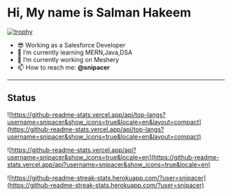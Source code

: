 # Hi, My name is Salman Hakeem

[![trophy](https://github-profile-trophy.vercel.app/?username=snipacer)](https://github.com/ryo-ma/github-profile-trophy)

- :sunglasses: Working as a Salesforce Developer
- :seedling: I’m currently learning MERN,Java,DSA
- 🔭 I’m currently working on Meshery
- 📫 How to reach me: **@snipacer**

[comment]: <> (<p align="left"> <img src="https://komarev.com/ghpvc/?username=snipacer&label=Profile%20views&color=0e75b6&style=flat" alt="gaurab-khanal" /> </p>)

---
## Status

![https://github-readme-stats.vercel.app/api/top-langs?username=snipacer&show_icons=true&locale=en&layout=compact](https://github-readme-stats.vercel.app/api/top-langs?username=snipacer&show_icons=true&locale=en&layout=compact)

![https://github-readme-stats.vercel.app/api?username=snipacer&show_icons=true&locale=en](https://github-readme-stats.vercel.app/api?username=snipacer&show_icons=true&locale=en)

![https://github-readme-streak-stats.herokuapp.com/?user=snipacer](https://github-readme-streak-stats.herokuapp.com/?user=snipacer)

